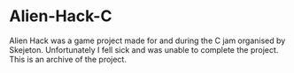 # Alien-Hack-C
Alien Hack was a game project made for and during the C jam organised by Skejeton. Unfortunately I fell sick and was unable to complete the project. This is an archive of the project.
